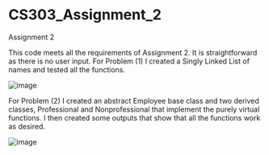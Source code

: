 # CS303_Assignment_2

Assignment 2

This code meets all the requirements of Assignment 2.
It is straightforward as there is no user input.
For Problem (1) I created a Singly Linked List of names and tested all the functions.

![image](https://user-images.githubusercontent.com/112525310/222510082-c5c940fc-5adc-42d2-8645-4cd2b4e9e13e.png)

For Problem (2) I created an abstract Employee base class and two derived classes, Professional and Nonprofessional that implement the purely virtual functions. I then created some outputs that show that all the functions work as desired.

![image](https://user-images.githubusercontent.com/112525310/222510147-972ce7d6-e003-4380-a9ad-428b7be0dcf8.png)
